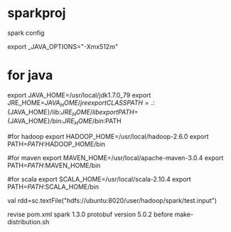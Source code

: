 # sparkproj

spark config

export _JAVA_OPTIONS="-Xmx512m"


# for java
export JAVA_HOME=/usr/local/jdk1.7.0_79
export JRE_HOME=${JAVA_HOME}/jre
export CLASSPATH=.:${JAVA_HOME}/lib:${JRE_HOME}/lib
export PATH=${JAVA_HOME}/bin:${JRE_HOME}/bin:$PATH

#for hadoop
export HADOOP_HOME=/usr/local/hadoop-2.6.0
export PATH=$PATH:$HADOOP_HOME/bin

#for maven
export MAVEN_HOME=/usr/local/apache-maven-3.0.4
export PATH=$PATH:$MAVEN_HOME/bin


#for scala
export SCALA_HOME=/usr/local/scala-2.10.4
export PATH=$PATH:$SCALA_HOME/bin


val rdd=sc.textFile("hdfs://ubuntu:8020/user/hadoop/spark/test.input")


revise pom.xml spark 1.3.0
protobuf version 5.0.2 before make-distribution.sh
